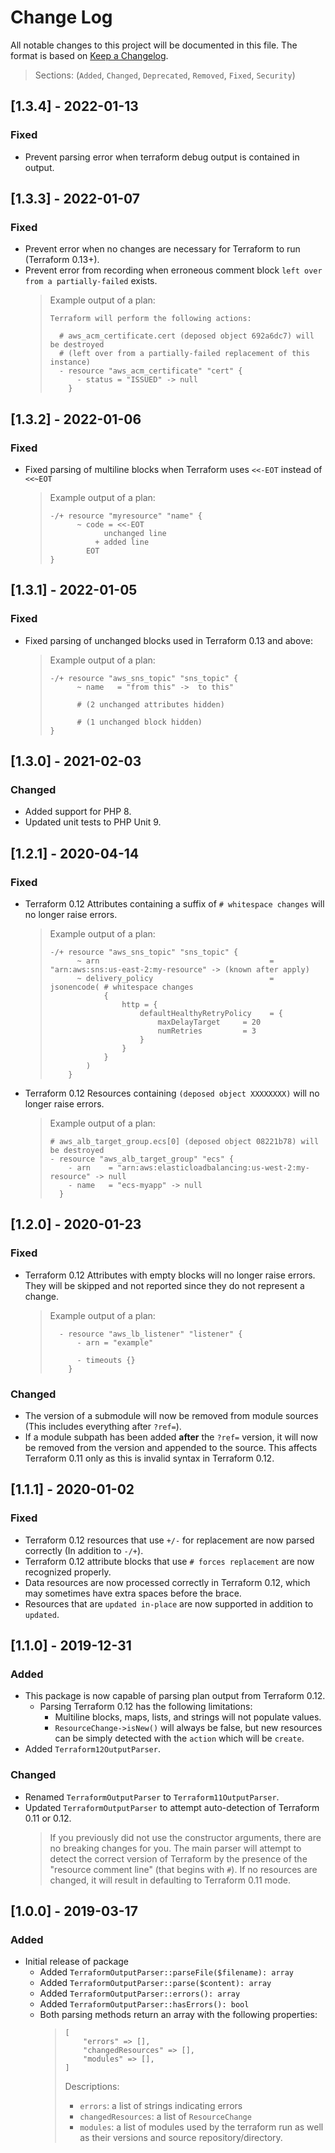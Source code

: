 # Change Log

All notable changes to this project will be documented in this file. The format is based on [Keep a Changelog](http://keepachangelog.com/).
> Sections: (`Added`, `Changed`, `Deprecated`, `Removed`, `Fixed`, `Security`)

## [1.3.4] - 2022-01-13

### Fixed
- Prevent parsing error when terraform debug output is contained in output.

## [1.3.3] - 2022-01-07

### Fixed
- Prevent error when no changes are necessary for Terraform to run (Terraform 0.13+).
- Prevent error from recording when erroneous comment block `left over from a partially-failed` exists.
  > Example output of a plan:
  > ```
  > Terraform will perform the following actions:
  > 
  >   # aws_acm_certificate.cert (deposed object 692a6dc7) will be destroyed
  >   # (left over from a partially-failed replacement of this instance)
  >   - resource "aws_acm_certificate" "cert" {
  >       - status = "ISSUED" -> null
  >     }
  > ```

## [1.3.2] - 2022-01-06

### Fixed
- Fixed parsing of multiline blocks when Terraform uses `<<-EOT` instead of `<<~EOT`
  > Example output of a plan:
  > ```
  > -/+ resource "myresource" "name" {
  >       ~ code = <<-EOT
  >             unchanged line
  >           + added line
  >         EOT
  > }
  > ```

## [1.3.1] - 2022-01-05

### Fixed
- Fixed parsing of unchanged blocks used in Terraform 0.13 and above:
  > Example output of a plan:
  > ```
  > -/+ resource "aws_sns_topic" "sns_topic" {
  >       ~ name   = "from this" ->  to this"
  >
  >       # (2 unchanged attributes hidden)
  >
  >       # (1 unchanged block hidden)
  > }
  > ```

## [1.3.0] - 2021-02-03

### Changed
- Added support for PHP 8.
- Updated unit tests to PHP Unit 9.

## [1.2.1] - 2020-04-14

### Fixed

- Terraform 0.12 Attributes containing a suffix of `# whitespace changes` will no longer raise errors.
  > Example output of a plan:
  > ```
  > -/+ resource "aws_sns_topic" "sns_topic" {
  >       ~ arn                                      = "arn:aws:sns:us-east-2:my-resource" -> (known after apply)
  >       ~ delivery_policy                          = jsonencode( # whitespace changes
  >             {
  >                 http = {
  >                     defaultHealthyRetryPolicy    = {
  >                         maxDelayTarget     = 20
  >                         numRetries         = 3
  >                     }
  >                 }
  >             }
  >         )
  >     }
  > ```

- Terraform 0.12 Resources containing `(deposed object XXXXXXXX)` will no longer raise errors.
  > Example output of a plan:
  > ```
  > # aws_alb_target_group.ecs[0] (deposed object 08221b78) will be destroyed
  > - resource "aws_alb_target_group" "ecs" {
  >     - arn    = "arn:aws:elasticloadbalancing:us-west-2:my-resource" -> null
  >     - name   = "ecs-myapp" -> null
  >   }
  > ```

## [1.2.0] - 2020-01-23

### Fixed

- Terraform 0.12 Attributes with empty blocks will no longer raise errors. They will be skipped and not reported
  since they do not represent a change.
  > Example output of a plan:
  > ```
  >   - resource "aws_lb_listener" "listener" {
  >       - arn = "example"
  >
  >       - timeouts {}
  >     }
  > ```

### Changed
- The version of a submodule will now be removed from module sources (This includes everything after `?ref=`).
- If a module subpath has been added **after** the `?ref=` version, it will now be removed from the version and appended
  to the source. This affects Terraform 0.11 only as this is invalid syntax in Terraform 0.12.

## [1.1.1] - 2020-01-02

### Fixed
- Terraform 0.12 resources that use `+/-` for replacement are now parsed correctly (In addition to `-/+`).
- Terraform 0.12 attribute blocks that use `# forces replacement` are now recognized properly.
- Data resources are now processed correctly in Terraform 0.12, which may sometimes have extra spaces before the brace.
- Resources that are `updated in-place` are now supported in addition to `updated`.

## [1.1.0] - 2019-12-31

### Added
- This package is now capable of parsing plan output from Terraform 0.12.
    - Parsing Terraform 0.12 has the following limitations:
        - Multiline blocks, maps, lists, and strings will not populate values.
        - `ResourceChange->isNew()` will always be false, but new resources can be simply detected with the `action`
          which will be `create`.
- Added `Terraform12OutputParser`.

### Changed
- Renamed `TerraformOutputParser` to `Terraform11OutputParser`.
- Updated `TerraformOutputParser` to attempt auto-detection of Terraform 0.11 or 0.12.
  > If you previously did not use the constructor arguments, there are no breaking changes for you.
  > The main parser will attempt to detect the correct version of Terraform by the presence of the
  > "resource comment line" (that begins with `#`). If no resources are changed, it will result in defaulting to
  > Terraform 0.11 mode.

## [1.0.0] - 2019-03-17

### Added
- Initial release of package
    - Added `TerraformOutputParser::parseFile($filename): array`
    - Added `TerraformOutputParser::parse($content): array`
    - Added `TerraformOutputParser::errors(): array`
    - Added `TerraformOutputParser::hasErrors(): bool`
    - Both parsing methods return an array with the following properties:
      > ```
      > [
      >     "errors" => [],
      >     "changedResources" => [],
      >     "modules" => [],
      > ]
      > ```
      > Descriptions:
      > - `errors`: a list of strings indicating errors
      > - `changedResources`: a list of `ResourceChange`
      > - `modules`: a list of modules used by the terraform run as well as their versions and source repository/directory.
